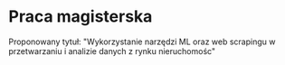 # Praca magisterska 
Proponowany tytuł: "Wykorzystanie narzędzi ML oraz web scrapingu w przetwarzaniu i analizie danych z rynku nieruchomośc"
